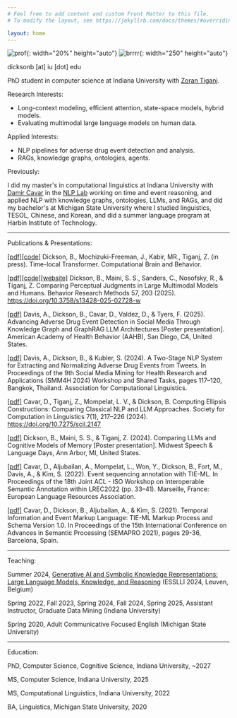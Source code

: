 ```yaml
---
# Feel free to add content and custom Front Matter to this file.
# To modify the layout, see https://jekyllrb.com/docs/themes/#overriding-theme-defaults

layout: home
---
```

![prof](../assets/images/prof2.jpg){: width="20%" height="auto"}
![brrrr](../assets/images/brrrr.jpg){: width="250" height="auto"}

dicksonb [at] iu [dot] edu

PhD student in computer science at Indiana University with [Zoran Tiganj](https://homes.luddy.indiana.edu/ztiganj/).

Research Interests:

 - Long-context modeling, efficient attention, state-space models, hybrid models.
 - Evaluating multimodal large language models on human data.

Applied Interests:

 - NLP pipelines for adverse drug event detection and analysis.
 - RAGs, knowledge graphs, ontologies, agents.

Previously: 

I did my master's in computational linguistics at Indiana University with [Damir Cavar](https://damir.cavar.me/) in the [NLP Lab](https://nlp-lab.org/) working on time and event reasoning, and applied NLP with knowledge graphs, ontologies, LLMs, and RAGs, and did my bachelor's at Michigan State University where I studied linguistics, TESOL, Chinese, and Korean, and did a summer language program at Harbin Institute of Technology.


---


Publications & Presentations:

[[pdf]](../assets/Time_local_transformer.pdf)[[code]](https://github.com/cogneuroai/time-local-transformer) Dickson, B., Mochizuki-Freeman, J., Kabir, MR., Tiganj, Z. (in press). Time-local Transformer. Computational Brain and Behavior. 

[[pdf]](https://link.springer.com/article/10.3758/s13428-025-02728-w)[[code]](https://github.com/cogneuroai/multimodal-models-rock)[[website]](https://cognlp.com) Dickson, B., Maini, S. S., Sanders, C., Nosofsky, R., & Tiganj, Z. Comparing Perceptual Judgments in Large Multimodal Models and Humans. Behavior Research Methods 57, 203 (2025). https://doi.org/10.3758/s13428-025-02728-w

[[pdf]](../assets/ade.pdf) Davis, A., Dickson, B., Cavar, D., Valdez, D., & Tyers, F. (2025). Advancing Adverse Drug Event Detection in Social Media Through Knowledge Graph and GraphRAG LLM Architectures [Poster presentation]. American Academy of Health Behavior (AAHB), San Diego, CA, United States.

[[pdf]](https://aclanthology.org/2024.smm4h-1.27.pdf) Davis, A., Dickson, B., & Kubler, S. (2024). A Two-Stage NLP System for Extracting and Normalizing Adverse Drug Events from Tweets. In Proceedings of the 9th Social Media Mining for Health Research and Applications (SMM4H 2024) Workshop and Shared Tasks, pages 117–120, Bangkok, Thailand. Association for Computational Linguistics. 

[[pdf]](https://openpublishing.library.umass.edu/scil/article/id/2147/) Cavar, D., Tiganj, Z., Mompelat, L. V., & Dickson, B. Computing Ellipsis Constructions: Comparing Classical NLP and LLM Approaches. Society for Computation in Linguistics 7(1), 217–226 (2024). https://doi.org/10.7275/scil.2147

[[pdf]](../assets/SITH_POSTER_UofM.pdf) Dickson, B., Maini, S. S., & Tiganj, Z. (2024). Comparing LLMs and Cognitive Models of Memory [Poster presentation]. Midwest Speech & Language Days, Ann Arbor, MI, United States.

[[pdf]](https://aclanthology.org/2022.isa-1.5/) Cavar, D., Aljubailan, A., Mompelat, L., Won, Y., Dickson, B., Fort, M., Davis, A., & Kim, S. (2022). Event sequencing annotation with TIE-ML. In Proceedings of the 18th Joint ACL - ISO Workshop on Interoperable Semantic Annotation within LREC2022 (pp. 33–41). Marseille, France: European Language Resources Association.

[[pdf]](https://www.thinkmind.org/index.php?view=article&articleid=semapro_2021_1_60_30029) Cavar, D., Dickson, B., Aljubailan, A., & Kim, S. (2021). Temporal Information and Event Markup Language: TIE-ML Markup Process and Schema Version 1.0. In Proceedings of the 15th International Conference on Advances in Semantic Processing (SEMAPRO 2021), pages 29-36, Barcelona, Spain.

---


Teaching:

Summer 2024, [Generative AI and Symbolic Knowledge Representations: Large Language Models, Knowledge, and Reasoning](https://damir.cavar.me/ESSLLI24_LLM_KG.github.io/) (ESSLLI 2024, Leuven, Belgium)

Spring 2022, Fall 2023, Spring 2024, Fall 2024, Spring 2025, Assistant Instructor, Graduate Data Mining (Indiana University)

Spring 2020, Adult Communicative Focused English (Michigan State University)


---


Education:

PhD, Computer Science, Cognitive Science, Indiana University, ~2027


MS, Computer Science, Indiana University, 2025


MS, Computational Linguistics, Indiana University, 2022


BA, Linguistics, Michigan State University, 2020
